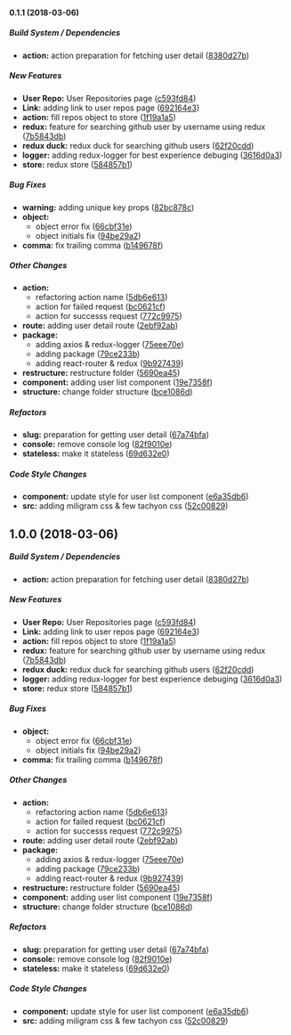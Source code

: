 #### 0.1.1 (2018-03-06)

##### Build System / Dependencies

* **action:**  action preparation for fetching user detail ([8380d27b](https://github.com/tagraha/software-seni/commit/8380d27b296f0597fae1f5da16394b4b3368dc8a))

##### New Features

* **User Repo:**  User Repositories page ([c593fd84](https://github.com/tagraha/software-seni/commit/c593fd847e50e372200fab2064ba7cd53b864aa2))
* **Link:**  adding link to user repos page ([692164e3](https://github.com/tagraha/software-seni/commit/692164e3f7fdde6cc1e919c5aec6f46b9262587f))
* **action:**  fill repos object to store ([1f19a1a5](https://github.com/tagraha/software-seni/commit/1f19a1a5a178ab53e62db553f84851da57a0be30))
* **redux:**  feature for searching github user by username using redux ([7b5843db](https://github.com/tagraha/software-seni/commit/7b5843db50414178c858f14ee0b110a42edea752))
* **redux duck:**  redux duck for searching github users ([62f20cdd](https://github.com/tagraha/software-seni/commit/62f20cdddb7f80e72340ded85cb603c173861298))
* **logger:**  adding redux-logger for best experience debuging ([3616d0a3](https://github.com/tagraha/software-seni/commit/3616d0a366a1cd98e674c03532f9841d952f6924))
* **store:**  redux store ([584857b1](https://github.com/tagraha/software-seni/commit/584857b1fec3bd463f951a65fdd98fa7eebf930a))

##### Bug Fixes

* **warning:**  adding unique key props ([82bc878c](https://github.com/tagraha/software-seni/commit/82bc878c4de86039c5c3994dfd99b67e856855af))
* **object:**
  *  object error fix ([66cbf31e](https://github.com/tagraha/software-seni/commit/66cbf31ed5b89608b173a8914b0637e3bd2cf0f1))
  *  object initials fix ([94be29a2](https://github.com/tagraha/software-seni/commit/94be29a2acbbc7d4ff72fd10797f266507c5bf9e))
* **comma:**  fix trailing comma ([b149678f](https://github.com/tagraha/software-seni/commit/b149678fd13773f196cdb491c1d81e211ba2e2d8))

##### Other Changes

* **action:**
  *  refactoring action name ([5db6e613](https://github.com/tagraha/software-seni/commit/5db6e613e84e33ba7e65f68499d46f7f6a481b30))
  *  action for failed request ([bc0621cf](https://github.com/tagraha/software-seni/commit/bc0621cf8662face29ae5eb5bff14fadb7874934))
  *  action for successs request ([772c9975](https://github.com/tagraha/software-seni/commit/772c9975434f82fde907780fb5524ef4f4f7fa49))
* **route:**  adding user detail route ([2ebf92ab](https://github.com/tagraha/software-seni/commit/2ebf92ab14fa94362af11d661de2569721612e81))
* **package:**
  *  adding axios & redux-logger ([75eee70e](https://github.com/tagraha/software-seni/commit/75eee70eed7d2672b73b53163708f718cb5c947c))
  *  adding package ([79ce233b](https://github.com/tagraha/software-seni/commit/79ce233ba3a927603eded34a46ce3a6864a5d95a))
  *  adding react-router & redux ([9b927439](https://github.com/tagraha/software-seni/commit/9b9274390c3e177a0af95b03a3ddcd6287905326))
* **restructure:**  restructure folder ([5690ea45](https://github.com/tagraha/software-seni/commit/5690ea45262f79b96e9a82aaf0ba7d7f723e3c8b))
* **component:**  adding user list component ([19e7358f](https://github.com/tagraha/software-seni/commit/19e7358f78509fec7ed11fcccd48d4823c2d6d82))
* **structure:**  change folder structure ([bce1086d](https://github.com/tagraha/software-seni/commit/bce1086dce897bdc4a5bfdcd4315e816685f756c))

##### Refactors

* **slug:**  preparation for getting user detail ([67a74bfa](https://github.com/tagraha/software-seni/commit/67a74bfa799030ac2a5a8206abb991376205ee03))
* **console:**  remove console log ([82f9010e](https://github.com/tagraha/software-seni/commit/82f9010e0477be6054ca4eced57a5c4c80d7d687))
* **stateless:**  make it stateless ([69d632e0](https://github.com/tagraha/software-seni/commit/69d632e07e80eb26528a9b07f5f1804169595828))

##### Code Style Changes

* **component:**  update style for user list component ([e6a35db6](https://github.com/tagraha/software-seni/commit/e6a35db67a2ba1cb470970890f245dd91051eaa3))
* **src:**  adding miligram css & few tachyon css ([52c00829](https://github.com/tagraha/software-seni/commit/52c00829e51fbab4ca2617af83f9bd08e4579d3d))

## 1.0.0 (2018-03-06)

##### Build System / Dependencies

* **action:**  action preparation for fetching user detail ([8380d27b](https://github.com/tagraha/software-seni/commit/8380d27b296f0597fae1f5da16394b4b3368dc8a))

##### New Features

* **User Repo:**  User Repositories page ([c593fd84](https://github.com/tagraha/software-seni/commit/c593fd847e50e372200fab2064ba7cd53b864aa2))
* **Link:**  adding link to user repos page ([692164e3](https://github.com/tagraha/software-seni/commit/692164e3f7fdde6cc1e919c5aec6f46b9262587f))
* **action:**  fill repos object to store ([1f19a1a5](https://github.com/tagraha/software-seni/commit/1f19a1a5a178ab53e62db553f84851da57a0be30))
* **redux:**  feature for searching github user by username using redux ([7b5843db](https://github.com/tagraha/software-seni/commit/7b5843db50414178c858f14ee0b110a42edea752))
* **redux duck:**  redux duck for searching github users ([62f20cdd](https://github.com/tagraha/software-seni/commit/62f20cdddb7f80e72340ded85cb603c173861298))
* **logger:**  adding redux-logger for best experience debuging ([3616d0a3](https://github.com/tagraha/software-seni/commit/3616d0a366a1cd98e674c03532f9841d952f6924))
* **store:**  redux store ([584857b1](https://github.com/tagraha/software-seni/commit/584857b1fec3bd463f951a65fdd98fa7eebf930a))

##### Bug Fixes

* **object:**
  *  object error fix ([66cbf31e](https://github.com/tagraha/software-seni/commit/66cbf31ed5b89608b173a8914b0637e3bd2cf0f1))
  *  object initials fix ([94be29a2](https://github.com/tagraha/software-seni/commit/94be29a2acbbc7d4ff72fd10797f266507c5bf9e))
* **comma:**  fix trailing comma ([b149678f](https://github.com/tagraha/software-seni/commit/b149678fd13773f196cdb491c1d81e211ba2e2d8))

##### Other Changes

* **action:**
  *  refactoring action name ([5db6e613](https://github.com/tagraha/software-seni/commit/5db6e613e84e33ba7e65f68499d46f7f6a481b30))
  *  action for failed request ([bc0621cf](https://github.com/tagraha/software-seni/commit/bc0621cf8662face29ae5eb5bff14fadb7874934))
  *  action for successs request ([772c9975](https://github.com/tagraha/software-seni/commit/772c9975434f82fde907780fb5524ef4f4f7fa49))
* **route:**  adding user detail route ([2ebf92ab](https://github.com/tagraha/software-seni/commit/2ebf92ab14fa94362af11d661de2569721612e81))
* **package:**
  *  adding axios & redux-logger ([75eee70e](https://github.com/tagraha/software-seni/commit/75eee70eed7d2672b73b53163708f718cb5c947c))
  *  adding package ([79ce233b](https://github.com/tagraha/software-seni/commit/79ce233ba3a927603eded34a46ce3a6864a5d95a))
  *  adding react-router & redux ([9b927439](https://github.com/tagraha/software-seni/commit/9b9274390c3e177a0af95b03a3ddcd6287905326))
* **restructure:**  restructure folder ([5690ea45](https://github.com/tagraha/software-seni/commit/5690ea45262f79b96e9a82aaf0ba7d7f723e3c8b))
* **component:**  adding user list component ([19e7358f](https://github.com/tagraha/software-seni/commit/19e7358f78509fec7ed11fcccd48d4823c2d6d82))
* **structure:**  change folder structure ([bce1086d](https://github.com/tagraha/software-seni/commit/bce1086dce897bdc4a5bfdcd4315e816685f756c))

##### Refactors

* **slug:**  preparation for getting user detail ([67a74bfa](https://github.com/tagraha/software-seni/commit/67a74bfa799030ac2a5a8206abb991376205ee03))
* **console:**  remove console log ([82f9010e](https://github.com/tagraha/software-seni/commit/82f9010e0477be6054ca4eced57a5c4c80d7d687))
* **stateless:**  make it stateless ([69d632e0](https://github.com/tagraha/software-seni/commit/69d632e07e80eb26528a9b07f5f1804169595828))

##### Code Style Changes

* **component:**  update style for user list component ([e6a35db6](https://github.com/tagraha/software-seni/commit/e6a35db67a2ba1cb470970890f245dd91051eaa3))
* **src:**  adding miligram css & few tachyon css ([52c00829](https://github.com/tagraha/software-seni/commit/52c00829e51fbab4ca2617af83f9bd08e4579d3d))

